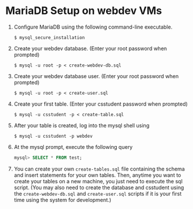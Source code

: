 # MariaDB Setup on webdev VMs
1. Configure MariaDB using the following command-line executable.

    ```
    $ mysql_secure_installation
    ```

2. Create your webdev database. (Enter your root password when prompted)

    ```
    $ mysql -u root -p < create-webdev-db.sql
    ```

3. Create your webdev database user. (Enter your root password when prompted)

    ```
    $ mysql -u root -p < create-user.sql
    ```

4. Create your first table. (Enter your csstudent password when prompted)
   
    ```
    $ mysql -u csstudent -p < create-table.sql
    ```
    
5. After your table is created, log into the mysql shell using

    ```
    $ mysql -u csstudent -p webdev
    ```

6. At the mysql prompt, execute the following query

    ```sql
    mysql> SELECT * FROM test;
    ```

7. You can create your own `create-tables.sql` file containing the schema and insert statements for your own tables.
    Then, anytime you want to create your tables on a new machine, you just need to execute the sql script. (You may
    also need to create the database and csstudent using the `create-webdev-db.sql` and `create-user.sql` scripts
    if it is your first time using the system for development.)
